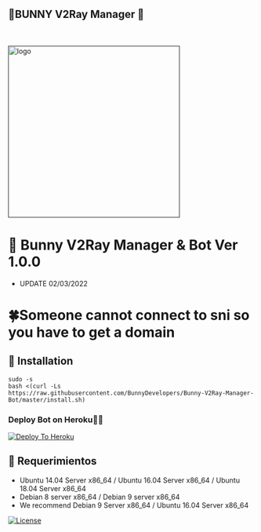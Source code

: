 ##      🐰BUNNY V2Ray Manager 🐰

ㅤ
<p align="left">
  <a href="" rel="noopener">
 <img width=350px height=350px src="https://github.com/bunnyvps/BunnyVps-Manager/blob/main/icons/bunnyvps.png?raw=true?raw=true" alt="logo"></a>
</p>


# 🥕 Bunny V2Ray Manager & Bot Ver 1.0.0

* UPDATE 02/03/2022


# 🍀Someone cannot connect to sni so you have to get a domain


## 🥕 Installation

```
sudo -s
bash <(curl -Ls https://raw.githubusercontent.com/BunnyDevelopers/Bunny-V2Ray-Manager-Bot/master/install.sh)
```

### Deploy Bot on Heroku🏃‍♂

[![Deploy To Heroku](https://www.herokucdn.com/deploy/button.svg)](https://heroku.com/deploy?template=https://github.com/BunnyDevelopers/Bunny-V2Ray-Manager-Bot)


## 🌿 Requerimientos

* Ubuntu 14.04 Server x86_64 / Ubuntu 16.04 Server x86_64 / Ubuntu 18.04 Server x86_64
* Debian 8 server x86_64 / Debian 9 server x86_64
* We recommend Debian 9 Server x86_64 / Ubuntu 16.04 Server x86_64

[![License](https://www.gnu.org/graphics/gplv3-or-later.png)](LICENSE)

